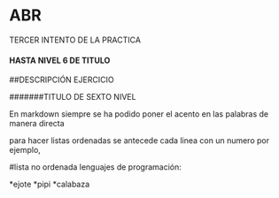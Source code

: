 # ABR
TERCER INTENTO DE LA PRACTICA
#### HASTA NIVEL 6 DE TITULO

##DESCRIPCIÓN
EJERCICIO

#######TITULO DE SEXTO NIVEL 

En markdown siempre se ha podido poner el acento en las palabras de manera directa


para hacer listas ordenadas se antecede cada linea con un numero 
por ejemplo, 

#lista no ordenada
lenguajes de programación:

*ejote
*pipi
*calabaza
